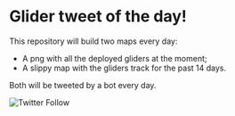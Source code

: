 # Glider tweet of the day!

This repository will build two maps every day:
- A png with all the deployed gliders at the moment;
- A slippy map with the gliders track for the past 14 days.

Both will be tweeted by a bot every day.

![Twitter Follow](https://img.shields.io/twitter/follow/gliderdac)
